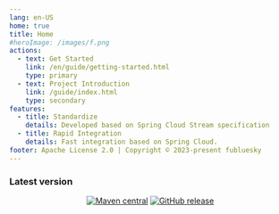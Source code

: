 ```yaml
---
lang: en-US
home: true
title: Home
#heroImage: /images/f.png
actions:
  - text: Get Started
    link: /en/guide/getting-started.html
    type: primary
  - text: Project Introduction
    link: /guide/index.html
    type: secondary
features:
  - title: Standardize
    details: Developed based on Spring Cloud Stream specification
  - title: Rapid Integration
    details: Fast integration based on Spring Cloud.
footer: Apache License 2.0 | Copyright © 2023-present fubluesky
---
```



### Latest version

<div style="text-align: center;">

[![Maven central](https://img.shields.io/maven-central/v/io.github.guoshiqiufeng.cloud/spring-cloud-starter-stream-redis.svg?style=flat-square)](https://search.maven.org/search?q=g:io.github.guoshiqiufeng.cloud%20AND%20a:spring-cloud-starter-stream-redis)
[![GitHub release](https://img.shields.io/github/release/guoshiqiufeng/spring-cloud-stream-redis.svg)](https://github.com/guoshiqiufeng/spring-cloud-stream-redis)

</div>
